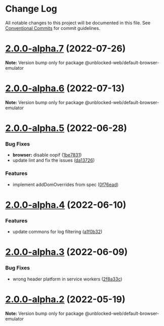 # Change Log

All notable changes to this project will be documented in this file.
See [Conventional Commits](https://conventionalcommits.org) for commit guidelines.

# [2.0.0-alpha.7](https://github.com/unblocked-web/unblocked/compare/v2.0.0-alpha.6...v2.0.0-alpha.7) (2022-07-26)

**Note:** Version bump only for package @unblocked-web/default-browser-emulator





# [2.0.0-alpha.6](https://github.com/unblocked-web/unblocked/compare/v2.0.0-alpha.5...v2.0.0-alpha.6) (2022-07-13)

**Note:** Version bump only for package @unblocked-web/default-browser-emulator





# [2.0.0-alpha.5](https://github.com/unblocked-web/unblocked/compare/v2.0.0-alpha.4...v2.0.0-alpha.5) (2022-06-28)


### Bug Fixes

* **browser:** disable oopif ([1be7831](https://github.com/unblocked-web/unblocked/commit/1be7831d4373d433ef5e7d9b282c3306c898e0e5))
* update lint and fix the issues ([da13726](https://github.com/unblocked-web/unblocked/commit/da13726fa4bd6791e1c9f3a32580dea09bd89572))


### Features

* implement addDomOverrides from spec ([0f76ead](https://github.com/unblocked-web/unblocked/commit/0f76eadea61c16d40e14ffceeec276a4b65c0071))





# [2.0.0-alpha.4](https://github.com/unblocked-web/unblocked/compare/v2.0.0-alpha.3...v2.0.0-alpha.4) (2022-06-10)


### Features

* update commons for log filtering ([a1f0b32](https://github.com/unblocked-web/unblocked/commit/a1f0b3273144250aaa72f6950e76db016a5d074f))





# [2.0.0-alpha.3](https://github.com/unblocked-web/unblocked/compare/v2.0.0-alpha.1...v2.0.0-alpha.3) (2022-06-09)


### Bug Fixes

* wrong header platform in service workers ([2f8a33c](https://github.com/unblocked-web/unblocked/commit/2f8a33c1e130614429e83cd1fb3c7839a46974b2))





# [2.0.0-alpha.2](https://github.com/unblocked-web/unblocked/compare/v2.0.0-alpha.1...v2.0.0-alpha.2) (2022-05-19)

**Note:** Version bump only for package @unblocked-web/default-browser-emulator
